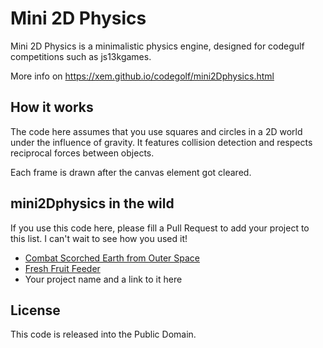 Mini 2D Physics
=====

Mini 2D Physics is a minimalistic physics engine, designed for codegulf competitions such as js13kgames.

More info on https://xem.github.io/codegolf/mini2Dphysics.html

How it works
-----

The code here assumes that you use squares and circles in a 2D world under the influence of gravity.
It features collision detection and respects reciprocal forces between objects.

Each frame is drawn after the canvas element got cleared.

mini2Dphysics in the wild
-----

If you use this code here, please fill a Pull Request to add your project to this list.
I can't wait to see how you used it!

* [Combat Scorched Earth from Outer Space][combat]
* [Fresh Fruit Feeder][fff]
* Your project name and a link to it here

License
-----

This code is released into the Public Domain.

[combat]: https://jaenis.ch/hobbies/coding/repos/ryuno-ki/js13kgames-2021/src/branch/combat-scorched-earth-from-outer-space/src/js
[fff]: https://feed-fresh-fruit.onrender.com

